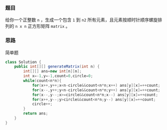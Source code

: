 ### 题目

给你一个正整数 `n` ，生成一个包含 `1` 到 `n2` 所有元素，且元素按顺时针顺序螺旋排列的 `n x n` 正方形矩阵 `matrix` 。

### 思路

简单题

```java
class Solution {
    public int[][] generateMatrix(int n) {
        int[][] ans=new int[n][n];
        int x=-1,y=-1,count=0,circle=0;
        while(count<n*n){
            for(x++,y++;x<n-circle&&count<n*n;x++) ans[y][x]=++count;
            for(x--,y++;y<n-circle&&count<n*n;y++) ans[y][x]=++count;
            for(x--,y--;x>=circle&&count<n*n;x--) ans[y][x]=++count;
            for(x++,y--;y>circle&&count<n*n;y--) ans[y][x]=++count;
            circle++;
        }
        return ans;
    }
}
```

